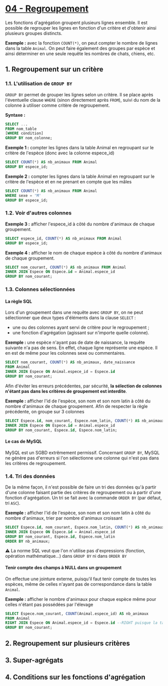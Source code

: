 # [04 - Regroupement](https://openclassrooms.com/fr/courses/1959476-administrez-vos-bases-de-donnees-avec-mysql/1967834-regroupement)

Les fonctions d'agrégation groupent plusieurs lignes ensemble. Il est possible de regrouper les lignes en fonction d'un critère et d'obtenir ainsi plusieurs groupes distincts.

**Exemple :** avec la fonction `COUNT(*)`, on peut compter le nombre de lignes dans la table `Animal`. On peut faire également des groupes par espèce et ainsi déterminer en une seule requête les nombres de chats, chiens, etc.

## 1. Regroupement sur un critère

### 1.1. L'utilisation de `GROUP BY`

`GROUP BY` permet de grouper les lignes selon un critère. Il se place après l'éventuelle clause `WHERE` (sinon directement après `FROM`), suivi du nom de la colonne à utiliser comme critère de regroupement.

**Syntaxe :**

```sql
SELECT ...
FROM nom_table
[WHERE condition]
GROUP BY nom_colonne;
```

**Exemple 1 :** compter les lignes dans la table Animal en regroupant sur le critère de l'espèce (donc avec la colonne espece_id)

```sql
SELECT COUNT(*) AS nb_animaux FROM Animal
GROUP BY espece_id;
```

**Exemple 2 :** compter les lignes dans la table Animal en regroupant sur le critère de l'espèce et en ne prenant en compte que les mâles

```sql
SELECT COUNT(*) AS nb_animaux FROM Animal
WHERE sexe = 'M'
GROUP BY espece_id;
```

### 1.2. Voir d'autres colonnes

**Exemple 3 :** afficher l'espece_id à côté du nombre d'animaux de chaque groupement.

```sql
SELECT espece_id, COUNT(*) AS nb_animaux FROM Animal
GROUP BY espece_id;
```

**Exemple 4 :** afficher le nom de chaque espèce à côté du nombre d'animaux de chaque groupement.

```sql
SELECT nom_courant, COUNT(*) AS nb_animaux FROM Animal
INNER JOIN Espece ON Espece.id = Animal.espece_id
GROUP BY nom_courant;
```

### 1.3. Colonnes sélectionnées

#### La règle SQL

Lors d'un groupement dans une requête avec `GROUP BY`, on ne peut sélectionner que deux types d'éléments dans la clause `SELECT` :

* une ou des colonnes ayant servi de critère pour le regroupement ;
* une fonction d'agrégation (agissant sur n'importe quelle colonne).

**Exemple :** une espèce n'ayant pas de date de naissance, la requête suivante n'a pas de sens. En effet, chaque ligne représente une espèce. Il en est de même pour les colonnes sexe ou commentaires.

```sql
SELECT nom_courant, COUNT(*) AS nb_animaux, date_naissance
FROM Animal
INNER JOIN Espece ON Animal.espece_id = Espece.id
GROUP BY nom_courant;
```

Afin d'éviter les erreurs précédentes, par sécurité, **la sélection de colonnes n'étant pas dans les critères de groupement est interdite**.

**Exemple :** afficher l'id de l'espèce, son nom et son nom latin à côté du nombre d'animaux de chaque groupement. Afin de respecter la règle précédente, on groupe sur 3 colonnes

```sql
SELECT Espece.id, nom_courant, Espece.nom_latin, COUNT(*) AS nb_animaux FROM Animal
INNER JOIN Espece ON Espece.id = Animal.espece_id
GROUP BY nom_courant, Espece.id, Espece.nom_latin;
```

#### Le cas de MySQL

MySQL est un SGBD extrêmement permissif. Concernant `GROUP BY`, MySQL ne génère pas d'erreurs si l'on sélectionne une colonne qui n'est pas dans les critères de regroupement.

### 1.4. Tri des données

De la même façon, il n'est possible de faire un tri des données qu'à partir d'une colonne faisant partie des critères de regroupement ou à partir d'une fonction d'agrégation. Un tri se fait avec la commande `ORDER BY` (par défaut, tri `ASC`).

**Exemple :** afficher l'id de l'espèce, son nom et son nom latin à côté du nombre d'animaux, trier par nombre d'animaux croissant

```sql
SELECT Espece.id, nom_courant, Espece.nom_latin, COUNT(*) AS nb_animaux FROM Animal
INNER JOIN Espece ON Espece.id = Animal.espece_id
GROUP BY nom_courant, Espece.id, Espece.nom_latin
ORDER BY nb_animaux;
```

:warning: La norme SQL veut que l'on n'utilise pas d'expressions (fonction, opération mathématique...) dans `GROUP BY` ni dans `ORDER BY`

#### Tenir compte des champs à NULL dans un groupement

On effectue une jointure externe, puisqu'il faut tenir compte de toutes les espèces, même de celles n'ayant pas de correspondance dans la table `Animal`.

**Exemple :** afficher le nombre d'animaux pour chaque espèce même pour celles n'étant pas possédées par l'élevage

```sql
SELECT Espece.nom_courant, COUNT(Animal.espece_id) AS nb_animaux
FROM Animal
RIGHT JOIN Espece ON Animal.espece_id = Espece.id --RIGHT puisque la table Espece est à droite
GROUP BY nom_courant;
```

## 2. Regroupement sur plusieurs critères

## 3. Super-agrégats

## 4. Conditions sur les fonctions d'agrégation